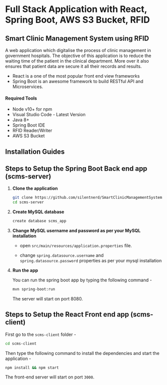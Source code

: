 # Full Stack Application with React, Spring Boot, AWS S3 Bucket, RFID
## Smart Clinic Management System using RFID
A web application which digitalise the process of clinic management in government hospitals.
The objective of this application is to reduce the waiting time of the patient in the clinical department. More over it also
ensures that patient data are secure it all their records and results.

- React is a one of the most popular front end view frameworks
- Spring Boot is an awesome framework to build RESTful API and Microservices.

#### Required Tools

- Node v10+ for npm
- Visual Studio Code - Latest Version
- Java 8+
- Spring Boot IDE
- RFID Reader/Writer
- AWS S3 Bucket

## Installation Guides

## Steps to Setup the Spring Boot Back end app (scms-server)

1. **Clone the application**

	```bash
	git clone https://github.com/silentnerd/SmartClinicManagementSystem-ReactJs.git
	cd scms-server
	```

2. **Create MySQL database**

	```bash
	create database scms_app
	```

3. **Change MySQL username and password as per your MySQL installation**

	+ open `src/main/resources/application.properties` file.

	+ change `spring.datasource.username` and `spring.datasource.password` properties as per your mysql installation

4. **Run the app**

	You can run the spring boot app by typing the following command -

	```bash
	mvn spring-boot:run
	```

	The server will start on port 8080.


## Steps to Setup the React Front end app (scms-client)

First go to the `scms-client` folder -

```bash
cd scms-client
```

Then type the following command to install the dependencies and start the application -

```bash
npm install && npm start
```

The front-end server will start on port `3000`.





